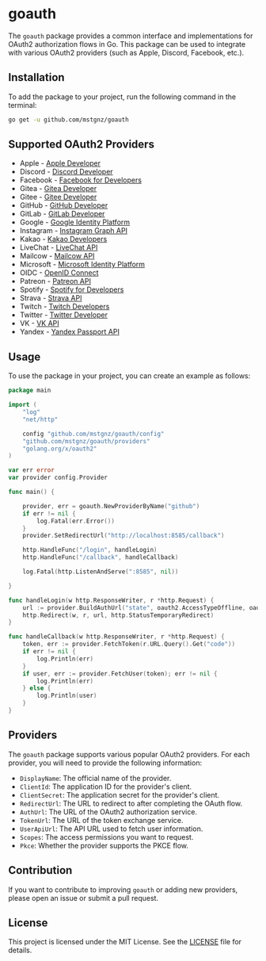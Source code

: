 # goauth

The `goauth` package provides a common interface and implementations for OAuth2 authorization flows in Go. This package can be used to integrate with various OAuth2 providers (such as Apple, Discord, Facebook, etc.).


## Installation
To add the package to your project, run the following command in the terminal:

```bash
go get -u github.com/mstgnz/goauth
```


## Supported OAuth2 Providers

- Apple - [Apple Developer](https://developer.apple.com/)
- Discord - [Discord Developer](https://discord.com/developers/docs)
- Facebook - [Facebook for Developers](https://developers.facebook.com/)
- Gitea - [Gitea Developer](https://gitea.io/en-us/docs/)
- Gitee - [Gitee Developer](https://gitee.com/help)
- GitHub - [GitHub Developer](https://developer.github.com/)
- GitLab - [GitLab Developer](https://docs.gitlab.com/ee/api/)
- Google - [Google Identity Platform](https://developers.google.com/identity)
- Instagram - [Instagram Graph API](https://developers.facebook.com/docs/instagram-api)
- Kakao - [Kakao Developers](https://developers.kakao.com/)
- LiveChat - [LiveChat API](https://developers.livechat.com/docs/rest-api/)
- Mailcow - [Mailcow API](https://mailcow.github.io/mailcow-dockerized-docs/)
- Microsoft - [Microsoft Identity Platform](https://docs.microsoft.com/en-us/azure/active-directory/develop/)
- OIDC - [OpenID Connect](https://openid.net/connect/)
- Patreon - [Patreon API](https://docs.patreon.com/#introduction)
- Spotify - [Spotify for Developers](https://developer.spotify.com/documentation/general/)
- Strava - [Strava API](https://developers.strava.com/)
- Twitch - [Twitch Developers](https://dev.twitch.tv/docs)
- Twitter - [Twitter Developer](https://developer.twitter.com/)
- VK - [VK API](https://vk.com/dev)
- Yandex - [Yandex Passport API](https://yandex.com/dev/passport/)


## Usage
To use the package in your project, you can create an example as follows:

```go
package main

import (
	"log"
	"net/http"

	config "github.com/mstgnz/goauth/config"
	"github.com/mstgnz/goauth/providers"
	"golang.org/x/oauth2"
)

var err error
var provider config.Provider

func main() {

	provider, err = goauth.NewProviderByName("github")
	if err != nil {
		log.Fatal(err.Error())
	}
	provider.SetRedirectUrl("http://localhost:8585/callback")

	http.HandleFunc("/login", handleLogin)
	http.HandleFunc("/callback", handleCallback)

	log.Fatal(http.ListenAndServe(":8585", nil))

}

func handleLogin(w http.ResponseWriter, r *http.Request) {
	url := provider.BuildAuthUrl("state", oauth2.AccessTypeOffline, oauth2.ApprovalForce)
	http.Redirect(w, r, url, http.StatusTemporaryRedirect)
}

func handleCallback(w http.ResponseWriter, r *http.Request) {
	token, err := provider.FetchToken(r.URL.Query().Get("code"))
	if err != nil {
		log.Println(err)
	}
	if user, err := provider.FetchUser(token); err != nil {
		log.Println(err)
	} else {
		log.Println(user)
	}
}
```


## Providers
The `goauth` package supports various popular OAuth2 providers. For each provider, you will need to provide the following information:

- `DisplayName`: The official name of the provider.
- `ClientId`: The application ID for the provider's client.
- `ClientSecret`: The application secret for the provider's client.
- `RedirectUrl`: The URL to redirect to after completing the OAuth flow.
- `AuthUrl`: The URL of the OAuth2 authorization service.
- `TokenUrl`: The URL of the token exchange service.
- `UserApiUrl`: The API URL used to fetch user information.
- `Scopes`: The access permissions you want to request.
- `Pkce`: Whether the provider supports the PKCE flow.


## Contribution
If you want to contribute to improving `goauth` or adding new providers, please open an issue or submit a pull request.


## License
This project is licensed under the MIT License. See the [LICENSE](LICENSE) file for details.